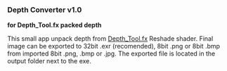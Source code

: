 ### Depth Converter v1.0 
**for Depth_Tool.fx packed depth**<br />

This small app unpack depth from [Depth_Tool.fx](https://github.com/BlueSkyDefender/Depth3D/blob/master/Shaders/Others/Depth_Tool.fx) Reshade shader. Final image can be exported to 32bit .exr (recomended), 8bit .png or 8bit .bmp from imported 8bit .png, .bmp or .jpg. The exported file is located in the output folder next to the exe.

